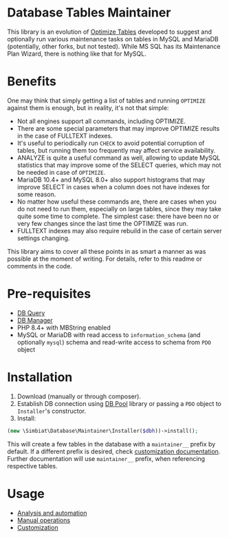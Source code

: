 # Database Tables Maintainer

This library is an evolution of [Optimize Tables](https://github.com/Simbiat/optimize-tables) developed to suggest and optionally run various maintenance tasks on tables in MySQL and MariaDB (potentially, other forks, but not tested). While MS SQL has its Maintenance Plan Wizard, there is nothing like that for MySQL.

# Benefits

One may think that simply getting a list of tables and running `OPTIMIZE` against them is enough, but in reality, it's not that simple:

- Not all engines support all commands, including OPTIMIZE.
- There are some special parameters that may improve OPTIMIZE results in the case of FULLTEXT indexes.
- It's useful to periodically run `CHECK` to avoid potential corruption of tables, but running them too frequently may affect service availability.
- ANALYZE is quite a useful command as well, allowing to update MySQL statistics that may improve some of the SELECT queries, which may not be needed in case of `OPTIMIZE`.
- MariaDB 10.4+ and MySQL 8.0+ also support histograms that may improve SELECT in cases when a column does not have indexes for some reason.
- No matter how useful these commands are, there are cases when you do not need to run them, especially on large tables, since they may take quite some time to complete. The simplest case: there have been no or very few changes since the last time the OPTIMIZE was run.
- FULLTEXT indexes may also require rebuild in the case of certain server settings changing.

This library aims to cover all these points in as smart a manner as was possible at the moment of writing. For details, refer to this readme or comments in the code.

# Pre-requisites

- [DB Query](https://github.com/Simbiat/db-query)
- [DB Manager](https://github.com/Simbiat/db-manager)
- PHP 8.4+ with MBString enabled
- MySQL or MariaDB with read access to `information_schema` (and optionally `mysql`) schema and read-write access to schema from `PDO` object

# Installation

1. Download (manually or through composer).
2. Establish DB connection using [DB Pool](https://github.com/Simbiat/db-pool) library or passing a `PDO` object to `Installer`'s constructor.
3. Install:

```php
(new \Simbiat\Database\Maintainer\Installer($dbh))->install();
```

This will create a few tables in the database with a `maintainer__` prefix by default. If a different prefix is desired, check [customization documentation](doc/Settings.md). Further documentation will use `maintainer__` prefix, when referencing respective tables.

# Usage

* [Analysis and automation](doc/Analyzer.md)
* [Manual operations](doc/Commander.md)
* [Customization](doc/Settings.md)